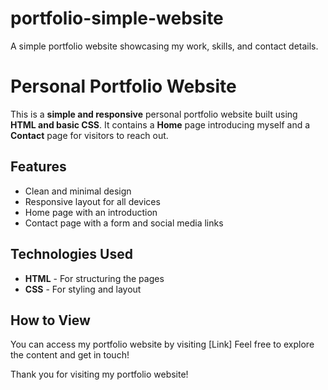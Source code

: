 # portfolio-simple-website
A simple portfolio website showcasing my work, skills, and contact details.
# Personal Portfolio Website

This is a **simple and responsive** personal portfolio website built using **HTML and basic CSS**. It contains a **Home** page introducing myself and a **Contact** page for visitors to reach out.

## Features
-  Clean and minimal design  
-  Responsive layout for all devices  
-  Home page with an introduction  
-  Contact page with a form and social media links  

##  Technologies Used
- **HTML** - For structuring the pages  
- **CSS** - For styling and layout  



## How to View
You can access my portfolio website by visiting [Link] Feel free to explore the content and get in touch!



Thank you for visiting my portfolio website!
